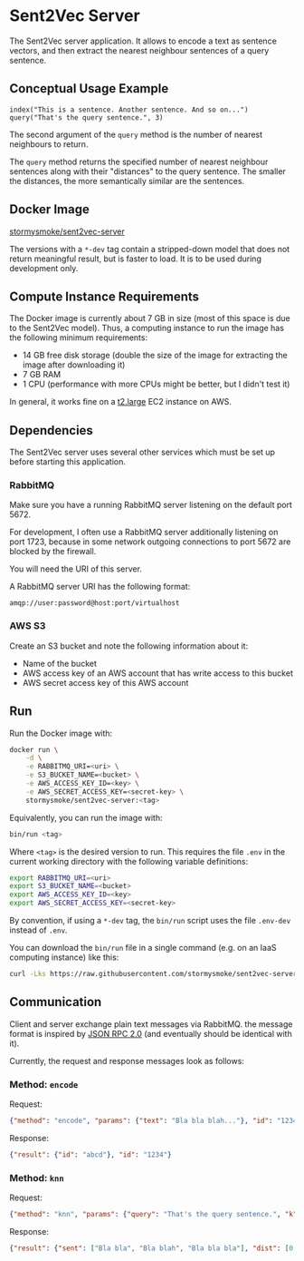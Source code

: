 # Sent2Vec Server

The Sent2Vec server application. It allows to encode a text as sentence vectors, and then extract the nearest neighbour sentences of a query sentence.

## Conceptual Usage Example

~~~
index("This is a sentence. Another sentence. And so on...")
query("That's the query sentence.", 3)
~~~

The second argument of the `query` method is the number of nearest neighbours to return.

The `query` method returns the specified number of nearest neighbour sentences along with their "distances" to the query sentence. The smaller the distances, the more semantically similar are the sentences.

## Docker Image

[stormysmoke/sent2vec-server](https://hub.docker.com/r/stormysmoke/sent2vec-server/)

The versions with a `*-dev` tag contain a stripped-down model that does not return meaningful result, but is faster to load. It is to be used during development only.

## Compute Instance Requirements

The Docker image is currently about 7 GB in size (most of this space is due to the Sent2Vec model). Thus, a computing instance to run the image has the following minimum requirements:

- 14 GB free disk storage (double the size of the image for extracting the image after downloading it)
- 7 GB RAM
- 1 CPU (performance with more CPUs might be better, but I didn't test it)

In general, it works fine on a [t2.large](https://aws.amazon.com/ec2/instance-types/t2/) EC2 instance on AWS.

## Dependencies

The Sent2Vec server uses several other services which must be set up before starting this application.

### RabbitMQ

Make sure you have a running RabbitMQ server listening on the default port 5672.

For development, I often use a RabbitMQ server additionally listening on port 1723, because in some network outgoing connections to port 5672 are blocked by the firewall.

You will need the URI of this server.

A RabbitMQ server URI has the following format:

~~~
amqp://user:password@host:port/virtualhost
~~~

### AWS S3

Create an S3 bucket and note the following information about it:

- Name of the bucket
- AWS access key of an AWS account that has write access to this bucket
- AWS secret access key of this AWS account


## Run

Run the Docker image with:

~~~bash
docker run \
    -d \
    -e RABBITMQ_URI=<uri> \
    -e S3_BUCKET_NAME=<bucket> \
    -e AWS_ACCESS_KEY_ID=<key> \
    -e AWS_SECRET_ACCESS_KEY=<secret-key> \
    stormysmoke/sent2vec-server:<tag>
~~~

Equivalently, you can run the image with:

~~~bash
bin/run <tag>
~~~

Where `<tag>` is the desired version to run. This requires the file `.env` in the current working directory with the following variable definitions:

~~~bash
export RABBITMQ_URI=<uri>
export S3_BUCKET_NAME=<bucket>
export AWS_ACCESS_KEY_ID=<key>
export AWS_SECRET_ACCESS_KEY=<secret-key>
~~~

By convention, if using a `*-dev` tag, the `bin/run` script uses the file `.env-dev` instead of `.env`.

You can download the `bin/run` file in a single command (e.g. on an IaaS computing instance) like this:

~~~bash
curl -Lks https://raw.githubusercontent.com/stormysmoke/sent2vec-server/master/bin/run >run
~~~

## Communication

Client and server exchange plain text messages via RabbitMQ. the message format is inspired by [JSON RPC 2.0](http://www.jsonrpc.org/specification) (and eventually should be identical with it). 

Currently, the request and response messages look as follows:

### Method: `encode`

Request:

~~~json
{"method": "encode", "params": {"text": "Bla bla blah..."}, "id": "1234"}
~~~

Response:

~~~json
{"result": {"id": "abcd"}, "id": "1234"}
~~~

### Method: `knn`

Request:

~~~json
{"method": "knn", "params": {"query": "That's the query sentence.", "k": 3, "id": "abcd"}, "id": "2345"}
~~~

Response:

~~~json
{"result": {"sent": ["Bla bla", "Bla blah", "Bla bla bla"], "dist": [0.84, 0.94, 1.04]}, "id": "2345"}
~~~
